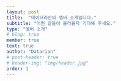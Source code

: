 ```yaml
---
layout: post
title:  "데이터리안의 멤버 소개입니다."
subtitle: "어떤 글들이 올라올지 기대해 주세요."
type: "멤버 소개"
# blog: true
member: true
text: true
author: "Datarian"
# post-header: true
# header-img: "img/header.jpg"
order: 1
---
```

